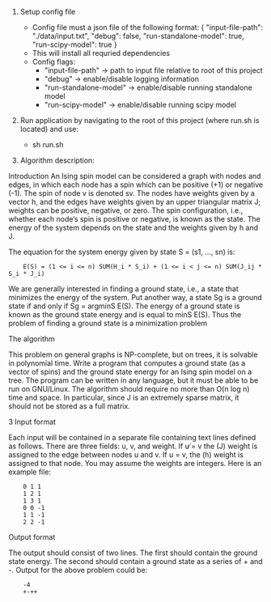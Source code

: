 1. Setup config file
    - Config file must a json file of the following format:
        {
            "input-file-path": "./data/input.txt",
            "debug": false,
            "run-standalone-model": true,
            "run-scipy-model": true
        }
    - This will install all requried dependencies
    - Config flags:
        - "input-file-path" -> path to input file relative to root of this project
        - "debug" -> enable/disable logging information
        - "run-standalone-model" -> enable/disable running standalone model
        - "run-scipy-model" -> enable/disable running scipy model

2. Run application by navigating to the root of this project (where run.sh is located) and use:
    - sh run.sh

3. Algorithm description:

Introduction
An Ising spin model can be considered a graph with nodes and edges, in which
each node has a spin which can be positive (+1) or negative (-1). The spin
of node v is denoted sv. The nodes have weights given by a vector h, and
the edges have weights given by an upper triangular matrix J; weights can be
positive, negative, or zero. The spin configuration, i.e., whether each node’s
spin is positive or negative, is known as the state. The energy of the system
depends on the state and the weights given by h and J. 

The equation for the system energy given by state S = (s1, ..., sn) is:

        E(S) = (1 <= i <= n) SUM(H_i * S_i) + (1 <= i < j <= n) SUM(J_ij * S_i * J_i)

We are generally interested in finding a ground state, i.e., a state that minimizes
the energy of the system. Put another way, a state Sg is a ground state if and
only if Sg = argminS E(S). The energy of a ground state is known as the ground
state energy and is equal to minS E(S). Thus the problem of finding a ground
state is a minimization problem


The algorithm

This problem on general graphs is NP-complete, but on trees, it is solvable in
polynomial time.
Write a program that computes a ground state (as a vector of spins)
and the ground state energy for an Ising spin model on a tree.
The program can be written in any language, but it must be able to be run
on GNU/Linux. The algorithm should require no more than O(n log n) time
and space. In particular, since J is an extremely sparse matrix, it should not be
stored as a full matrix. 

3 Input format

Each input will be contained in a separate file containing text lines defined as
follows. There are three fields: u, v, and weight. If u ̸= v the (J) weight is
assigned to the edge between nodes u and v. If u = v, the (h) weight is assigned
to that node. You may assume the weights are integers. Here is an example file:

        0 1 1
        1 2 1
        1 3 1
        0 0 -1
        1 1 -1
        2 2 -1


Output format

The output should consist of two lines. The first should contain the ground
state energy. The second should contain a ground state as a series of + and -.
Output for the above problem could be:

        -4
        +-++